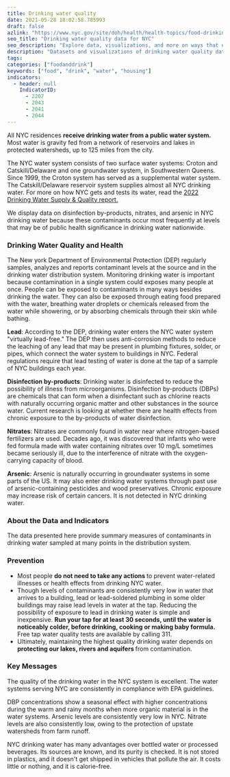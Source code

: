 ```yaml
---
title: Drinking water quality
date: 2021-05-28 18:02:58.785993
draft: false
azlink: "https://www.nyc.gov/site/doh/health/health-topics/food-drinking-water-safety.page"
seo_title: "Drinking water quality data for NYC"
seo_description: "Explore data, visualizations, and more on ways that environments shape health in New York City's neighborhoods."
description: "Datasets and visualizations of drinking water quality data in NYC."
tags:
categories: ["foodanddrink"]
keywords: ["food", "drink", "water", "housing"]
indicators:
  - header: null
    IndicatorID:
      - 2207
      - 2043
      - 2041
      - 2044
---
```


All NYC residences **receive drinking water from a public water system.** Most water is gravity fed from a network of reservoirs and lakes in protected watersheds, up to 125 miles from the city.

The NYC water system consists of two surface water systems: Croton and Catskill/Delaware and one groundwater system, in Southwestern Queens. Since 1999, the Croton system has served as a supplemental water system. The Catskill/Delaware reservoir system supplies almost all NYC drinking water. For more on how NYC gets and tests its water, read the [2022 Drinking Water Supply & Quality report.](https://www.nyc.gov/site/dep/about/drinking-water-supply-quality-report.page)

We display data on disinfection by-products, nitrates, and arsenic in NYC drinking water because these contaminants occur most frequently at levels that may be of public health significance in drinking water nationwide.

### Drinking Water Quality and Health

The New york Department of Environmental Protection (DEP) regularly samples, analyzes and reports contaminant levels at the source and in the drinking water distribution system. Monitoring drinking water is important because contamination in a single system could exposes many people at once. People can be exposed to contaminants in many ways besides drinking the water. They can also be exposed through eating food prepared with the water, breathing water droplets or chemicals released from the water while showering, or by absorbing chemicals through their skin while bathing.

**Lead**: According to the DEP, drinking water enters the NYC water system "virtually lead-free." The DEP then uses anti-corrosion methods to reduce the leaching of any lead that may be present in plumbing fixtures, solder, or pipes, which connect the water system to buildings in NYC. Federal regulations require that lead testing of water is done at the tap of a sample of NYC buildings each year.

**Disinfection by-products**: Drinking water is disinfected to reduce the possibility of illness from microorganisms. Disinfection by-products (DBPs) are chemicals that can form when a disinfectant such as chlorine reacts with naturally occurring organic matter and other substances in the source water. Current research is looking at whether there are health effects from chronic exposure to the by-products of water disinfection.

**Nitrates**: Nitrates are commonly found in water near where nitrogen-based fertilizers are used. Decades ago, it was discovered that infants who were fed formula made with water containing nitrates over 10 mg/L sometimes became seriously ill, due to the interference of nitrate with the oxygen-carrying capacity of blood.

**Arsenic**: Arsenic is naturally occurring in groundwater systems in some parts of the US. It may also enter drinking water systems through past use of arsenic-containing pesticides and wood preservatives. Chronic exposure may increase risk of certain cancers. It is not detected in NYC drinking water.

### About the Data and Indicators

The data presented here provide summary measures of contaminants in drinking water sampled at many points in the distribution system.

### Prevention

- Most people <strong> do not need to take any actions </strong> to prevent water-related illnesses or health effects from drinking NYC water.
- Though levels of contaminants are consistently very low in water that arrives to a building, lead or lead-soldered plumbing in some older buildings may raise lead levels in water at the tap. Reducing the possibility of exposure to lead in drinking water is simple and inexpensive. <strong> Run your tap for at least 30 seconds, until the water is noticeably colder, before drinking, cooking or making baby formula. </strong> Free tap water quality tests are available by calling 311.
- Ultimately, maintaining the highest quality drinking water depends on <strong> protecting our lakes, rivers and aquifers </strong> from contamination.

### Key Messages

The quality of the drinking water in the NYC system is excellent. The water systems serving NYC are consistently in compliance with EPA guidelines.

DBP concentrations show a seasonal effect with higher concentrations during the warm and rainy months when more organic material is in the water systems. Arsenic levels are consistently very low in NYC. Nitrate levels are also consistently low, owing to the protection of upstate watersheds from farm runoff.

NYC drinking water has many advantages over bottled water or processed beverages. Its sources are known, and its purity is checked. It is not stored in plastics, and it doesn't get shipped in vehicles that pollute the air. It costs little or nothing, and it is calorie-free.
